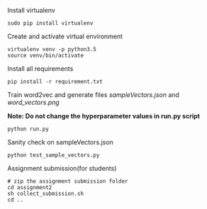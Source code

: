 Install virtualenv
```
sudo pip install virtualenv 
```

Create and activate virtual environment
```
virtualenv venv -p python3.5
source venv/bin/activate
```

Install all requirements
```
pip install -r requirement.txt
```

Train word2vec and generate files *sampleVectors.json* and *word_vectors.png*

**Note: Do not change the hyperparameter values in run.py script**  
```
python run.py
```

Sanity check on sampleVectors.json
```
python test_sample_vectors.py
```

Assignment submission(for students)
```
# zip the assignment submission folder
cd assignment2
sh collect_submission.sh
cd ..
```
